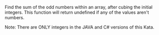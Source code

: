 Find the sum of the odd numbers within an array, after cubing the initial integers. This function will return undefined if any of the values aren't numbers.

Note: There are ONLY integers in the JAVA and C# versions of this Kata.